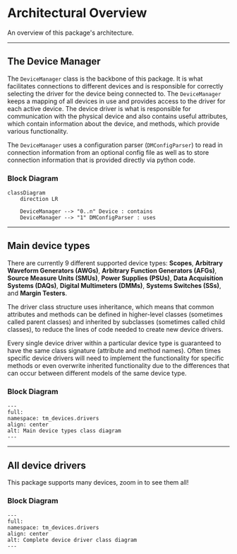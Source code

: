 # Architectural Overview

An overview of this package's architecture.

______________________________________________________________________

## The Device Manager

The `DeviceManager` class is the backbone of this package. It is what
facilitates connections to different devices and is responsible for correctly
selecting the driver for the device being connected to. The `DeviceManager`
keeps a mapping of all devices in use and provides access to the driver for each
active device. The device driver is what is responsible for communication with
the physical device and also contains useful attributes, which contain
information about the device, and methods, which provide various functionality.

The `DeviceManager` uses a configuration parser (`DMConfigParser`) to read in
connection information from an optional config file as well as to store
connection information that is provided directly via python code.

### Block Diagram

```mermaid
classDiagram
    direction LR

    DeviceManager --> "0..n" Device : contains
    DeviceManager --> "1" DMConfigParser : uses
```

______________________________________________________________________

## Main device types

There are currently 9 different supported device types: **Scopes**, **Arbitrary
Waveform Generators (AWGs)**, **Arbitrary Function Generators (AFGs)**, **Source
Measure Units (SMUs)**, **Power Supplies (PSUs)**, **Data Acquisition Systems
(DAQs)**, **Digital Multimeters (DMMs)**, **Systems Switches (SSs)**, and
**Margin Testers**.

The driver class structure uses inheritance, which means that common attributes
and methods can be defined in higher-level classes (sometimes called parent
classes) and inherited by subclasses (sometimes called child classes), to reduce
the lines of code needed to create new device drivers.

Every single device driver within a particular device type is guaranteed to have
the same class signature (attribute and method names). Often times specific
device drivers will need to implement the functionality for specific methods or
even overwrite inherited functionality due to the differences that can occur
between different models of the same device type.

### Block Diagram

```{autoclasstree} tm_devices.drivers.device_type_classes
---
full:
namespace: tm_devices.drivers
align: center
alt: Main device types class diagram
---
```

______________________________________________________________________

## All device drivers

This package supports many devices, zoom in to see them all!

### Block Diagram

```{autoclasstree} tm_devices.drivers
---
full:
namespace: tm_devices.drivers
align: center
alt: Complete device driver class diagram
---
```
